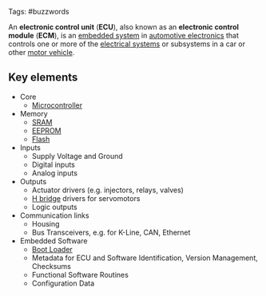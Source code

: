 Tags: #buzzwords 

An **electronic control unit** (**ECU**), also known as an **electronic control module** (**ECM**), is an [embedded system](https://en.wikipedia.org/wiki/Embedded_system "Embedded system") in [automotive electronics](https://en.wikipedia.org/wiki/Automotive_electronics "Automotive electronics") that controls one or more of the [electrical systems](https://en.wikipedia.org/wiki/Automotive_electronics#Types "Automotive electronics") or subsystems in a car or other [motor vehicle](https://en.wikipedia.org/wiki/Motor_vehicle "Motor vehicle").

## Key elements
-   Core
    -   [Microcontroller](https://en.wikipedia.org/wiki/Microcontroller "Microcontroller")
-   Memory
    -   [SRAM](https://en.wikipedia.org/wiki/Static_random-access_memory "Static random-access memory")
    -   [EEPROM](https://en.wikipedia.org/wiki/EEPROM "EEPROM")
    -   [Flash](https://en.wikipedia.org/wiki/Flash_memory "Flash memory")
-   Inputs
    -   Supply Voltage and Ground
    -   Digital inputs
    -   Analog inputs
-   Outputs
    -   Actuator drivers (e.g. injectors, relays, valves)
    -   [H bridge](https://en.wikipedia.org/wiki/H_bridge "H bridge") drivers for servomotors
    -   Logic outputs
-   Communication links
    -   Housing
    -   Bus Transceivers, e.g. for K-Line, CAN, Ethernet
-   Embedded Software
    -   [Boot Loader](https://en.wikipedia.org/wiki/Boot_Loader "Boot Loader")
    -   Metadata for ECU and Software Identification, Version Management, Checksums
    -   Functional Software Routines
    -   Configuration Data